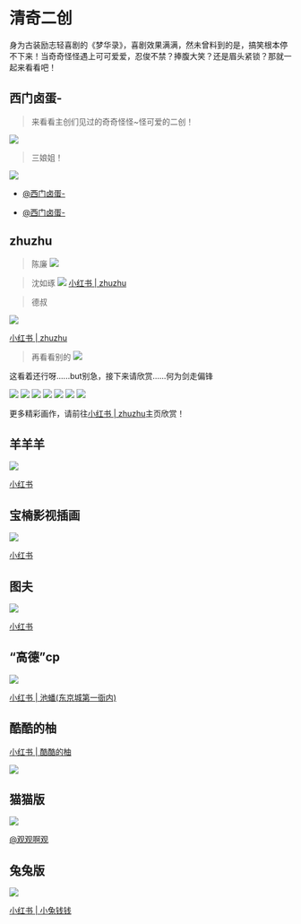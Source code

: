 # 清奇二创

身为古装励志轻喜剧的《梦华录》，喜剧效果满满，然未曾料到的是，搞笑根本停不下来！当奇奇怪怪遇上可可爱爱，忍俊不禁？捧腹大笑？还是眉头紧锁？那就一起来看看吧！

## 西门卤蛋-

> 来看看主创们见过的奇奇怪怪~怪可爱的二创！

![](/image/team/role/ximen1.jpg)
> 三娘姐！

![](/image/team/role/xinmen2.jpg)


* [@西门卤蛋-](https://weibo.com/6482473691/KbFWBm0Ui)

* [@西门卤蛋-](https://weibo.com/6482473691/LxIgyDYT0)



## zhuzhu

> 陈廉
![](/image/team/role/zhu2.jpg)

> 沈如琢
![](/image/team/role/zhu1.jpg)
[小红书 | zhuzhu](https://v.douyin.com/M7PQmN1)

> 德叔

![](/image/team/role/zhuzhu.jpg)

[小红书 | zhuzhu](http://xhslink.com/86ZMRk)

> 再看看别的
![](/image/team/role/zhuzhu3-min.jpg)

这看着还行呀......but别急，接下来请欣赏......何为剑走偏锋

![](/image/team/role/zhuzhu1-min.jpg)
![](/image/team/role/zhuzhu2-min.jpg)
![](/image/team/role/zhuzhu4-min.jpg)
![](/image/team/role/zhuzhu5-min.jpg)
![](/image/team/role/zhuzhu6-min.jpg)
![](/image/team/role/zhuzhu7-min.jpg)
![](/image/team/role/zhuzhu8-min.jpg)

更多精彩画作，请前往[小红书 | zhuzhu](https://www.xiaohongshu.com/user/profile/5ce5f6b80000000016007353?xhsshare=CopyLink&appuid=5c3e9f750000000007020be4&apptime=1666961817)主页欣赏！


## 羊羊羊

![](/image/team/role/yangyangyang-min.jpg)

[小红书](https://www.xiaohongshu.com/user/profile/612e0777000000000101c830?xhsshare=CopyLink&appuid=5c3e9f750000000007020be4&apptime=1666999527)


## 宝楠影视插画

![](/image/team/role/baonan-min.jpg)

[小红书](https://www.xiaohongshu.com/user/profile/603bbe66000000000100ac54?xhsshare=CopyLink&appuid=5c3e9f750000000007020be4&apptime=1667000466)


## 图夫
![](/image/team/role/tufu-min.jpg)

[小红书](https://www.xiaohongshu.com/user/profile/60b5efc8000000000101d882?xhsshare=CopyLink&appuid=5c3e9f750000000007020be4&apptime=1666973776)


## “高德”cp

![](/image/team/role/yemen1-min.jpg)

[小红书 | 池蟠(东京城第一衙内)](https://www.xiaohongshu.com/user/profile/5fc264d40000000001009c73?xhsshare=CopyLink&appuid=5c3e9f750000000007020be4&apptime=1666961861)

## 酷酷的柚

[小红书 | 酷酷的柚](http://xhslink.com/3qhNRk)

![](/image/team/role/youyou.jpg)

## 猫猫版

![](/image/team/role/maomaoban.jpg)

[@观观啊观](https://m.weibo.cn/3323546042/4789395301078136)


## 兔兔版

![](/image/team/role/panpantutu.jpg)

[小红书 | 小兔钱钱](http://xhslink.com/Zj7eQk)
